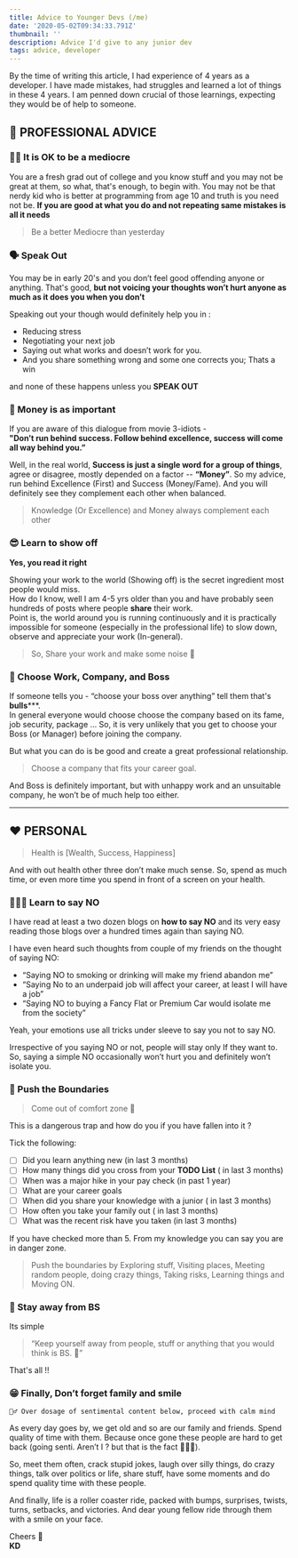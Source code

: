```yaml
---
title: Advice to Younger Devs (/me)
date: '2020-05-02T09:34:33.791Z'
thumbnail: ''
description: Advice I'd give to any junior dev
tags: advice, developer
---
```


By the time of writing this article, I had experience of 4 years as a developer. I have made mistakes, had struggles and learned a lot of things in these 4 years. I am penned down crucial of those learnings, expecting they would be of help to someone.

## 💼 PROFESSIONAL ADVICE

### 👌🏻 It is OK to be a mediocre
You are a fresh grad out of college and you know stuff and you may not be great at them, so what, that's enough, to begin with. You may not be that nerdy kid who is better at programming from age 10 and truth is you need not be. **If you are good at what you do and not repeating same mistakes is all it needs**

> Be a better Mediocre than yesterday 

### 🗣 Speak Out
You may be in early 20's and you don’t feel good offending anyone or anything. That's good, **but not voicing your thoughts won’t hurt anyone as much as it does you when you don’t**

Speaking out your though would definitely help you in :
  - Reducing stress
  - Negotiating your next job
  - Saying out what works and doesn’t work for you.
  - And you share something wrong and some one corrects you; Thats a win  

and none of these happens unless you **SPEAK OUT**

### 💸 Money is as important

If you are aware of this dialogue from movie 3-idiots -  
**"Don’t run behind success. Follow behind excellence, success will come all way behind you.”**

Well, in the real world, **Success is just a single word for a group of things**, agree or disagree, mostly depended on a factor -- **“Money”**.
So my advice, run behind Excellence (First) and Success (Money/Fame). And you will definitely see they complement each other when balanced.

> Knowledge (Or Excellence) and Money always complement each other

### 😎 Learn to show off
**Yes, you read it right**

Showing your work to the world (Showing off) is the secret ingredient most people would miss.  
How do I know, well I am 4-5 yrs older than you and have probably seen hundreds of posts where people **share** their work.  
Point is, the world around you is running continuously and it is practically impossible for someone (especially in the professional life) to slow down, observe and appreciate your work (In-general).  

> So, Share your work and make some noise 🥁

### 🏢 Choose Work, Company, and Boss

If someone tells you - “choose your boss over anything” tell them that's **bulls*****.  
In general everyone would choose choose the company based on its fame, job security, package ... So, it is very unlikely that you get to choose your Boss (or Manager) before joining the company.  

But what you can do is be good and create a great professional relationship.

> Choose a company that fits your career goal.

And Boss is definitely important, but with unhappy work and an unsuitable company, he won’t be of much help too either.

---


## ❤️ PERSONAL

> Health is [Wealth, Success, Happiness]

And with out health other three don’t make much sense. So, spend as much time, or even more time you spend in front of a screen on your health.

### 🙅🏻‍♂️ Learn to say NO
I have read at least a two dozen blogs on **how to say NO** and its very easy reading those blogs over a hundred times again than saying NO.  

I have even heard such thoughts from couple of my friends on the thought of saying NO:
  - “Saying NO to smoking or drinking will make my friend abandon me”
  - “Saying No to an underpaid job will affect your career, at least I will have a job”
  - “Saying NO to buying a Fancy Flat or Premium Car would isolate me from the society”
  
Yeah, your emotions use all tricks under sleeve to say you not to say NO.  

Irrespective of you saying NO or not, people will stay only If they want to. So, saying a simple NO occasionally won’t hurt you and definitely won’t isolate you.
  
### 💪 Push the Boundaries

> Come out of comfort zone 🚨

This is a dangerous trap and how do you if you have fallen into it ?

Tick the following:
- [ ] Did you learn anything new (in last 3 months)
- [ ] How many things did you cross from your **TODO List** ( in last 3 months)
- [ ] When was a major hike in your pay check (in past 1 year)
- [ ] What are your career goals
- [ ] When did you share your knowledge with a junior ( in last 3 months)
- [ ] How often you take your family out ( in last 3 months)
- [ ] What was the recent risk have you taken (in last 3 months)

If you have checked more than 5. From my knowledge you can say you are in danger zone. 

> Push the boundaries by Exploring stuff, Visiting places, Meeting random people, doing crazy things, Taking risks, Learning things and Moving ON.

### 👊 Stay away from BS
Its simple 

> “Keep yourself away from people, stuff or anything that you would think is BS. 🙊”

That's all !!

### 😁 Finally, Don’t forget family and smile

```
🧘‍♂️ Over dosage of sentimental content below, proceed with calm mind  
```

As every day goes by, we get old and so are our family and friends. Spend quality of time with them. Because once gone these people are hard to get back (going senti. Aren’t I ? but that is the fact 🤷🏻‍♂️).  

So, meet them often, crack stupid jokes, laugh over silly things, do crazy things, talk over politics or life, share stuff, have some moments and do spend quality time with these people.  

And finally, life is a roller coaster ride, packed with bumps, surprises, twists, turns, setbacks, and victories. And dear young fellow ride through them with a smile on your face.

Cheers 🙌  
**KD**
